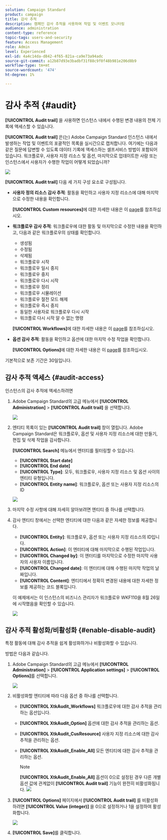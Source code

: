```yaml
---
solution: Campaign Standard
product: campaign
title: 감사 추적
description: 캠페인 감사 추적을 사용하여 작업 및 이벤트 모니터링
audience: administration
content-type: reference
topic-tags: users-and-security
feature: Access Management
role: Admin
level: Experienced
exl-id: 4a4c14da-d842-4f65-821a-ca9e73a94adc
source-git-commit: a12b87d93e3badbf31f88c9f0f48b981e206d8b9
workflow-type: tm+mt
source-wordcount: '474'
ht-degree: 1%

---
```


# 감사 추적 {#audit}

**[!UICONTROL Audit trail]** 을 사용하면 인스턴스 내에서 수행된 변경 내용의 전체 기록에 액세스할 수 있습니다.

**[!UICONTROL Audit trail]** 은(는) Adobe Campaign Standard 인스턴스 내에서 발생하는 작업 및 이벤트의 포괄적인 목록을 실시간으로 캡처합니다. 여기에는 다음과 같은 질문에 답변할 수 있도록 데이터 기록에 액세스하는 셀프서비스 방법이 포함되어 있습니다. 워크플로우, 사용자 지정 리소스 및 옵션, 마지막으로 업데이트한 사람 또는 인스턴스에서 사용자가 수행한 작업이 어떻게 되었습니까?

![](assets/audit-trail.png)

**[!UICONTROL Audit trail]** 다음 세 가지 구성 요소로 구성됩니다.

* **사용자 정의 리소스 감사 추적**: 활동을 확인하고 사용자 지정 리소스에 대해 마지막으로 수정한 내용을 확인합니다.

   **[!UICONTROL Custom resources]**&#x200B;에 대한 자세한 내용은 이 [page](../../developing/using/key-steps-to-add-a-resource.md)를 참조하십시오.

* **워크플로우 감사 추적**: 워크플로우에 대한 활동 및 마지막으로 수정한 내용을 확인하고, 다음과 같은 워크플로우의 상태를 확인합니다.

   * 생성됨
   * 수정됨
   * 삭제됨
   * 워크플로우 시작
   * 워크플로우 일시 중지
   * 워크플로우 중지
   * 워크플로우 다시 시작
   * 워크플로우 정리
   * 워크플로우 시뮬레이션
   * 워크플로우 절전 모드 해제
   * 워크플로우 즉시 중지
   * 동일한 사용자로 워크플로우 다시 시작
   * 워크플로 다시 시작 알 수 없는 명령

   **[!UICONTROL Workflows]**&#x200B;에 대한 자세한 내용은 이 [page](../../automating/using/get-started-workflows.md)를 참조하십시오.

* **옵션 감사 추적**: 활동을 확인하고 옵션에 대한 마지막 수정 작업을 확인합니다.

   **[!UICONTROL Options]**&#x200B;에 대한 자세한 내용은 이 [page](../../administration/using/about-campaign-standard-settings.md)를 참조하십시오.

기본적으로 보존 기간은 30일입니다.

## 감사 추적 액세스 {#audit-access}

인스턴스의 감사 추적에 액세스하려면

1. Adobe Campaign Standard의 고급 메뉴에서 **[!UICONTROL Administration]** > **[!UICONTROL Audit trail]** 을 선택합니다.

   ![](assets/audit-trail.png)

1. 엔티티 목록이 있는 **[!UICONTROL Audit trail]** 창이 열립니다. Adobe Campaign Standard은 워크플로우, 옵션 및 사용자 지정 리소스에 대한 만들기, 편집 및 삭제 작업을 감사합니다.

   **[!UICONTROL Search]** 메뉴에서 엔터티를 필터링할 수 있습니다.

   * **[!UICONTROL Start date]**
   * **[!UICONTROL End date]**
   * **[!UICONTROL Type]**: 모두, 워크플로우, 사용자 지정 리소스 및 옵션 사이의 엔티티 유형입니다.
   * **[!UICONTROL Entity name]**: 워크플로우, 옵션 또는 사용자 지정 리소스의 ID

   ![](assets/audit-trail_2.png)

1. 마지막 수정 사항에 대해 자세히 알아보려면 엔티티 중 하나를 선택합니다.

1. 감사 엔티티 창에서는 선택한 엔티티에 대한 다음과 같은 자세한 정보를 제공합니다.

   * **[!UICONTROL Entity]**: 워크플로우, 옵션 또는 사용자 지정 리소스의 ID입니다.
   * **[!UICONTROL Action]**: 이 엔터티에 대해 마지막으로 수행된 작업입니다.
   * **[!UICONTROL Changed by]**: 이 엔터티를 마지막으로 수정한 마지막 사용자의 사용자 이름입니다.
   * **[!UICONTROL Changed date]**: 이 엔터티에 대해 수행된 마지막 작업의 날짜입니다.
   * **[!UICONTROL Content]**: 엔티티에서 정확히 변경된 내용에 대한 자세한 정보를 제공하는 코드 블록입니다.

   이 예제에서는 이 인스턴스의 비즈니스 관리자가 워크플로우 WKF110을 8월 26일에 시작했음을 확인할 수 있습니다.

   ![](assets/audit-trail_3.png)

## 감사 추적 활성화/비활성화 {#enable-disable-audit}

특정 활동에 대해 감사 추적을 쉽게 활성화하거나 비활성화할 수 있습니다.

방법은 다음과 같습니다.

1. Adobe Campaign Standard의 고급 메뉴에서 **[!UICONTROL Administration]** > **[!UICONTROL Application settings]** > **[!UICONTROL Options]**&#x200B;를 선택합니다.

   ![](assets/audit-trail_4.png)

1. 비활성화할 엔티티에 따라 다음 옵션 중 하나를 선택합니다.

   * **[!UICONTROL XtkAudit_Workflows]** 워크플로우에 대한 감사 추적을 관리하는 옵션입니다.
   * **[!UICONTROL XtkAudit_Option]** 옵션에 대한 감사 추적을 관리하는 옵션.
   * **[!UICONTROL XtkAudit_CusResource]** 사용자 지정 리소스에 대한 감사 추적을 관리하는 옵션.
   * **[!UICONTROL XtkAudit_Enable_All]** 모든 엔티티에 대한 감사 추적을 관리하는 옵션.

      >[!NOTE]
      >
      >**[!UICONTROL XtkAudit_Enable_All]** 옵션이 0으로 설정된 경우 다른 개별 옵션 값에 관계없이 **[!UICONTROL Audit trail]** 기능이 완전히 비활성화됩니다.
   ![](assets/audit-trail_5.png)

1. **[!UICONTROL Options]** 페이지에서 **[!UICONTROL Audit trail]** 를 비활성화하려면 **[!UICONTROL Value (integer)]** 을 0으로 설정하거나 1을 설정하여 활성화합니다.

   ![](assets/audit-trail_6.png)

1. **[!UICONTROL Save]**&#x200B;를 클릭합니다.